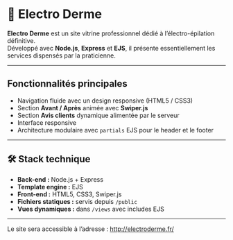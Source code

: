 # 🌸 Electro Derme

**Electro Derme** est un site vitrine professionnel dédié à l’électro-épilation définitive.  
Développé avec **Node.js**, **Express** et **EJS**, il présente essentiellement les services dispensés par la praticienne.

---

##  Fonctionnalités principales
-  Navigation fluide avec un design responsive (HTML5 / CSS3)  
-  Section **Avant / Après** animée avec **Swiper.js**  
-  Section **Avis clients** dynamique alimentée par le serveur  
-  Interface responsive
-  Architecture modulaire avec `partials` EJS pour le header et le footer  

---

## 🛠️ Stack technique
- **Back-end :** Node.js + Express  
- **Template engine :** EJS  
- **Front-end :** HTML5, CSS3, Swiper.js 
- **Fichiers statiques :** servis depuis `/public`  
- **Vues dynamiques :** dans `/views` avec includes EJS  

---
Le site sera accessible à l’adresse : http://electroderme.fr/


